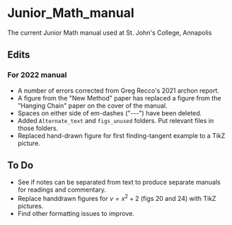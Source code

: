# Junior_Math_manual
 The current Junior Math manual used at St. John's College, Annapolis

## Edits
### For 2022 manual
- A number of errors corrected from Greg Recco's 2021 archon report.
- A figure from the "New Method" paper has replaced a figure from the "Hanging Chain" paper on the cover of the manual.
- Spaces on either side of em-dashes ("---") have been deleted.
- Added `Alternate_text` and `figs_unused` folders. Put relevant files in those folders.
- Replaced hand-drawn figure for first finding-tangent example to a TikZ picture.
## To Do
- See if notes can be separated from text to produce separate manuals for readings and commentary.
- Replace handdrawn figures for $v=x^2+2$ (figs 20 and 24) with TikZ pictures.
- Find other formatting issues to improve.
